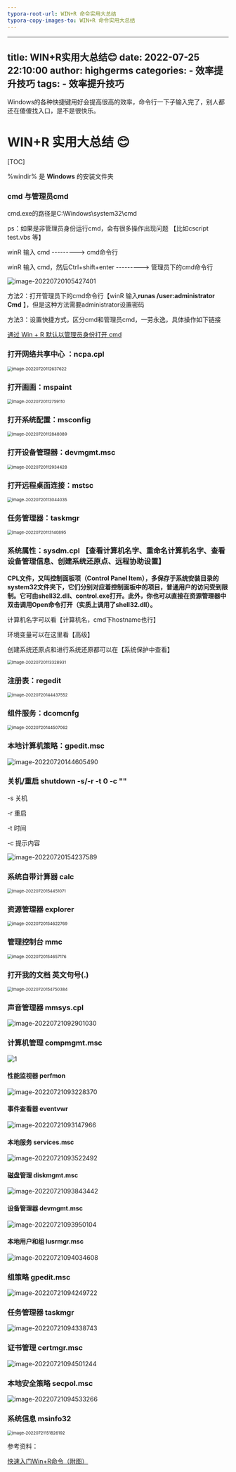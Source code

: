 ```yaml
---
typora-root-url: WIN+R 命令实用大总结
typora-copy-images-to: WIN+R 命令实用大总结
---
```

---
title: WIN+R实用大总结😊
date: 2022-07-25 22:10:00
author: highgerms
categories: 
    - 效率提升技巧
tags:
    - 效率提升技巧
---
Windows的各种快捷键用好会提高很高的效率，命令行一下子输入完了，别人都还在傻傻找入口，是不是很快乐。
<!--more-->

# WIN+R  实用大总结 😊

[TOC]

%windir% 是 **Windows** 的安装文件夹

### cmd 与管理员cmd

cmd.exe的路径是C:\Windows\system32\cmd

ps：如果是非管理员身份运行cmd，会有很多操作出现问题  【比如cscript test.vbs 等】

winR  输入 cmd                                            --------->  cmd命令行 

winR  输入 cmd，然后Ctrl+shift+enter   --------->   管理员下的cmd命令行

![image-20220720105427401](/image-20220720105427401.png)

方法2：打开管理员下的cmd命令行【winR  输入**runas /user:administrator Cmd** 】，但是这种方法需要administrator设置密码

方法3：设置快捷方式，区分cmd和管理员cmd，一劳永逸，具体操作如下链接

[通过 Win + R 默认以管理员身份打开 cmd](https://blog.csdn.net/qq_42765363/article/details/115214222)





### 打开网络共享中心 ：ncpa.cpl

<img src="/image-20220720112637622.png" alt="image-20220720112637622" style="zoom: 67%;" />









### 打开画画：mspaint

<img src="/image-20220720112759110.png" alt="image-20220720112759110" style="zoom:67%;" />











### 打开系统配置：msconfig

<img src="/image-20220720112848089.png" alt="image-20220720112848089" style="zoom:67%;" />



### 打开设备管理器：devmgmt.msc

<img src="/image-20220720112934428.png" alt="image-20220720112934428" style="zoom:67%;" />





### 打开远程桌面连接：mstsc

<img src="/image-20220720113044035.png" alt="image-20220720113044035" style="zoom:67%;" />



### 任务管理器：taskmgr

<img src="/image-20220720113140895.png" alt="image-20220720113140895" style="zoom:67%;" />





### 系统属性：sysdm.cpl   【查看计算机名字、重命名计算机名字、查看设备管理信息、创建系统还原点、远程协助设置】

**CPL文件，又叫控制面板项（Control Panel  Item），多保存于系统安装目录的system32文件夹下，它们分别对应着控制面板中的项目，普通用户的访问受到限制。它可由shell32.dll、control.exe打开。此外，你也可以直接在资源管理器中双击调用Open命令打开（实质上调用了shell32.dll）。**

计算机名字可以看【计算机名，cmd下hostname也行】

环境变量可以在这里看【高级】

创建系统还原点和进行系统还原都可以在【系统保护中查看】

<img src="/image-20220720113328931.png" alt="image-20220720113328931" style="zoom:67%;" />



### 注册表：regedit

<img src="/image-20220720144437552.png" alt="image-20220720144437552" style="zoom:67%;" />



### 组件服务：dcomcnfg

<img src="/image-20220720144507062.png" alt="image-20220720144507062" style="zoom:67%;" />

### 本地计算机策略：gpedit.msc

![image-20220720144605490](/image-20220720144605490.png)









### 关机/重启 shutdown -s/-r -t 0 -c ""

-s 关机

-r 重启

-t 时间

-c 提示内容

![image-20220720154237589](/image-20220720154237589.png)



### 系统自带计算器 calc

<img src="/image-20220720154451071.png" alt="image-20220720154451071" style="zoom:67%;" />





### 资源管理器 explorer

<img src="/image-20220720154622769.png" alt="image-20220720154622769" style="zoom:67%;" />





### 管理控制台 mmc

<img src="/image-20220720154657176.png" alt="image-20220720154657176" style="zoom:67%;" />





### 打开我的文档  英文句号(.)

<img src="/image-20220720154750384.png" alt="image-20220720154750384" style="zoom:67%;" />





### 声音管理器 mmsys.cpl

![image-20220721092901030](/image-20220721092901030.png)





### 计算机管理 compmgmt.msc

![1](/image-20220721093653072.png)



#### 性能监视器 perfmon

![image-20220721093228370](/image-20220721093228370.png)



#### 事件查看器 eventvwr

![image-20220721093147966](/image-20220721093147966.png)





#### 本地服务  services.msc

![image-20220721093522492](/image-20220721093522492.png)



#### 磁盘管理  diskmgmt.msc

![image-20220721093843442](/image-20220721093843442.png)





#### 设备管理器  devmgmt.msc

![image-20220721093950104](/image-20220721093950104.png)

#### 本地用户和组 lusrmgr.msc

![image-20220721094034608](/image-20220721094034608.png)





### 组策略 gpedit.msc 

![image-20220721094249722](/image-20220721094249722.png)



### 任务管理器  taskmgr

![image-20220721094338743](/image-20220721094338743.png)







### 证书管理  certmgr.msc

![image-20220721094501244](/image-20220721094501244.png)







### 本地安全策略 secpol.msc

![image-20220721094533266](/image-20220721094533266.png)













### 系统信息 msinfo32

<img src="/image-20220721151826192.png" alt="image-20220721151826192" style="zoom:67%;" />



参考资料：

[快速入门Win+R命令（附图）](https://blog.csdn.net/qq_40287093/article/details/82807075)